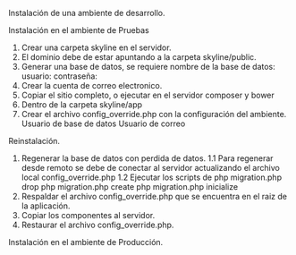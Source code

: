 
Instalación de una ambiente de desarrollo.

Instalación en el ambiente de Pruebas
1. Crear una carpeta skyline en el servidor.
2. El dominio debe de estar apuntando a la carpeta skyline/public.
3. Generar una base de datos, se requiere
    nombre de la base de datos:
    usuario:
    contraseña:
4. Crear la cuenta de correo electronico.
5. Copiar el sitio completo, o ejecutar en el servidor composer y bower
6. Dentro de la carpeta
    skyline/app
7. Crear el archivo config_override.php con la configuración del ambiente.
  Usuario de base de datos
  Usuario de correo

Reinstalación.
1. Regenerar la base de datos con perdida de datos.
1.1 Para regenerar desde remoto se debe de conectar al servidor actualizando el archivo local config_override.php
1.2 Ejecutar los scripts de
      php migration.php drop
      php migration.php create
      php migration.php inicialize
2. Respaldar el archivo config_override.php que se encuentra en el raiz de la aplicación.
3. Copiar los componentes al servidor.
4. Restaurar el archivo config_override.php.

Instalación en el ambiente de Producción.
